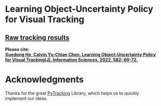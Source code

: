 # Learning Object-Uncertainty Policy for Visual Tracking

## [Raw tracking results](https://drive.google.com/drive/folders/182NbsBrVR9PICR9aSkb2IhUDvrlSsTDT?usp=sharing)

**Please cite:  
[Xuedong He, Calvin Yu-Chian Chen. Learning Object-Uncertainty Policy for Visual Tracking[J]. Information Sciences, 2022, 582: 60-72.](https://doi.org/10.1016/j.ins.2021.09.002)**

# Acknowledgments
Thanks for the great [PyTracking](https://github.com/visionml/pytracking) Library, which helps us to quickly implement our ideas.
